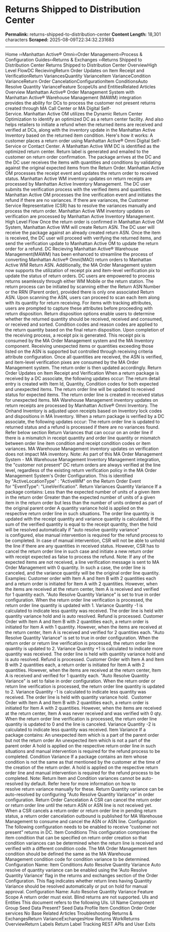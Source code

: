 # Returns Shipped to Distribution Center

**Permalink:** returns-shipped-to-distribution-center
**Content Length:** 18,301 characters
**Scraped:** 2025-08-09T22:34:32.231683

---

Home &rsaquo;&rsaquo;Manhattan Active® Omni&rsaquo;&rsaquo;Order Management&rsaquo;&rsaquo;Process & Configuration Guides&rsaquo;&rsaquo;Returns & Exchanges ››Returns Shipped to Distribution Center Returns Shipped to Distribution Center OverviewHigh Level FlowDC RecievingReturn Order Updates on Item Receipt and VerificationReturn VariancesQuantity VarianceItem VarianceCondition VarianceReturn Order CancelationConfigurationItem ConditionsAuto Resolve Quantity VarianceFeature ScopeUIs and EntitiesRelated Articles Overview Manhattan&nbsp;Active&reg; Order Management System with Manhattan&nbsp;Active&reg; Warehouse Management (MAWM) integration provides&nbsp;the&nbsp;ability for DCs&nbsp;to process the customer not present returns created through MA Call Center or MA Digital Self-Service.&nbsp;Manhattan&nbsp;Active OM&nbsp;utilizes the Dynamic Return Center Optimization to identify an optimized DC as a return center facility. And&nbsp;also helps retailers&nbsp;to&nbsp;initiate a refund when the returned items&nbsp;are received and verified at DCs, along with the inventory update in the Manhattan&nbsp;Active Inventory based on the returned item condition. Here&#39;s how it works: A customer places a return order using&nbsp;Manhattan&nbsp;Active&reg; Omni Digital Self-Service or Contact Center. A Manhattan Active WM DC is identified as the optimized return center. Return label is generated and emailed to the customer on return order confirmation. The package arrives at the DC and the DC user receives&nbsp;the items with&nbsp;quantities and conditions by validating against the original expected items from the Return Order. Manhattan Active OM processes the receipt event and updates the return order to received status. Manhattan Active WM inventory updates on return receipts are processed by Manhattan Active Inventory Management. The DC user submits the verification process with the verified items and&nbsp;quantities. Manhattan Active OM processes the line verification event and initiates the refund if there are no variances. If there are variances, the Customer Service Representative (CSR) has to resolve the variances manually and process the return order. Manhattan Active WM inventory updates on verification are processed by Manhattan Active Inventory Management. High Level Flow Once the return order is confirmed&nbsp;in&nbsp;Manhattan Active OM System,&nbsp;Manhattan Active WM will create Return ASN. The&nbsp;DC user will receive the package against an already created return ASN. Once the item is received, the DC user will&nbsp;proceed with verifying the returned items, and send the verification update to Manhattan Active OM to update the return order for a refund. DC Recieving Manhattan Active&reg; Warehouse Management(MAWM) has been enhanced to streamline the process of converting&nbsp;Manhattan Active&reg; Omni(MAO) return orders to Manhattan Active WM Return ASN. Additionally, the MA Order Management system now supports the utilization of receipt pix and item-level verification pix to update the status of return orders. DC users are empowered to process returns seamlessly through either WM Mobile or the return station. The return process can be initiated by scanning either the Return ASN Number or the RRN (Parent order), provided there is only one associated Return ASN. Upon scanning the ASN, users can proceed to scan each item along with its quantity for return receiving. For items with tracking attributes, users are prompted to capture these attributes before proceeding with return disposition. Return disposition options enable users to determine whether the returned quantity should be received, received and consumed, or received and sorted. Condition codes and reason codes are applied to the return quantity based on the final return disposition. Upon completion of the receiving process, a receipt pix is generated. This receipt pix is consumed by the MA Order Management system and the MA Inventory component. Receiving unexpected items or quantities exceeding those listed on the ASN is supported but controlled through receiving criteria attribute configuration. Once all quantities are received, the ASN is verified, and item-level verification pixes are consumed by the MA Order Management system. The return order is then updated accordingly. Return Order Updates on Item Receipt and Verification When a return package is received by a DC associate, the following updates occur: The return detail entry is created with Item Id, Quantity, Condition codes for both expected and unexpected items. The return order line will be updated to received status for expected items. The return order line is created in received status for unexpected items. MA Warehouse Management inventory updates on return receipts are processed by Manhattan Active&reg; Omni Inventory. The Onhand Inventory is adjusted upon receipts based on Inventory lock codes and dispositions in MA Inventory. When a return package is verified&nbsp;by a DC associate, the following updates occur: The return order line is updated to returned status and a refund is processed if there are no variances found. Refer below section&nbsp;Return Variances that can occur on an order line if there is a mismatch in receipt quantity and order line quantity or mismatch between order line item condition and receipt condition codes&nbsp;or item variances. MA Warehouse Management inventory updates on verification does not impact MA inventory. Note:&nbsp;As part of this MA Order Management System - MA Warehouse Management Inventory Management integration, the &quot;customer&nbsp;not present&quot; DC return&nbsp;orders&nbsp;are always verified at the line level, regardless of&nbsp;the existing&nbsp;return verification policy in the MA Order Management System&#39;s Order Configuration. This is identified by&nbsp;&quot;ActiveLocationType&quot; : &quot;ActiveWM&quot; on the Return Order Event for&nbsp;&quot;EventType&quot;: &quot;LineVerification&quot;. Return Variances Quantity Variance If a package contains: Less than the expected number of units of a given item in the return order Greater than the expected number of units of a given item in the return order but less than the number of units ordered as part of the original parent order A quantity variance hold is applied on the respective return order line in such situations.&nbsp;The order line quantity is updated with the receipt quantity and variance quantity is calculated. If the sum of the verified quantity is equal to the receipt quantity, then the hold will be resolved automatically&nbsp;if &quot;auto resolve quantity variance&quot; is&nbsp;configured,&nbsp;else manual intervention is required for the refund process to be completed. In case of manual intervention, CSR will not be able to unhold the line if there are any quantities in received status. However, CSR has to cancel the return order line in such case&nbsp;and initiate a new return order with&nbsp;receipt expected as false to process the refund. Note: If any of the expected items are not received, a line verification message is sent to MA Order Management with 0 quantity. In such a case, the order line is canceled, and the variance quantity will be the original order line quantity. Examples: Customer order with Item A and Item B&nbsp;with 2&nbsp;quantities each and a return order is initiated for Item A with 2 quantities. However, when the items are received at the return center, Item A is&nbsp;received and verified for 1 quantity each.&nbsp;&quot;Auto Resolve Quantity Variance&quot;&nbsp;is set to true in order configuration. When the return order line verification is processed, the return order line quantity is updated with 1. Variance Quantity -1 is calculated to indicate less quantity was received. The order line is held with quantity variance hold&nbsp;and is auto resolved. Refund is processed. Customer Order with Item A and Item B&nbsp;with 2&nbsp;quantities each, a return order is initiated for Item A with 1 quantity. However, when the items are received at the return center,&nbsp;Item A is received&nbsp;and verified for 2&nbsp;quantities&nbsp;each.&nbsp;&quot;Auto Resolve Quantity Variance&quot;&nbsp;is set to true in order configuration. When the return order or return line verification is processed, the return order line quantity is updated to 2. Variance Quantity +1 is calculated to indicate more quantity was received. The order line is held with quantity variance hold and is auto resolved. Refund is processed. Customer Order with Item A and Item B&nbsp;with 2&nbsp;quantities each, a return order is initiated for Item A with&nbsp;2 quantities. However, when the items are received at the return center,&nbsp;Item A is received&nbsp;and verified for 1&nbsp;quantity&nbsp;each.&nbsp;&quot;Auto Resolve Quantity Variance&quot;&nbsp;is set to false in order configuration. When the return order or return line verification is processed, the return order line quantity is updated to 2. Variance Quantity -1 is calculated to indicate less quantity was received. The order line is held with quantity variance hold.&nbsp; Customer Order with Item A and Item B&nbsp;with 2&nbsp;quantities each, a return order is initiated for Item A with 2 quantities. However, when the items are received at the return center,&nbsp;Item A was never received and was verified with 0 qty. When the return order line verification is processed, the return order line quantity is updated to 0&nbsp;and the line is canceled. Variance Quantity -2&nbsp;is calculated to indicate less quantity was received. Item Variance If a package contains: An unexpected item which is a part of the parent order but not the return order An unexpected item which is not a part of the parent order A hold is applied on the respective return order line in such situations and manual intervention is required for the refund process to be completed. Condition Variance If a package contains an item whose condition is not the same as that mentioned by the customer at the time of the creation of the return order. A hold is applied on the respective return order line and manual intervention is required for the refund process to be completed. Note: Return Item and Condition variances cannot be auto-resolved by default.&nbsp;Refer here for more information on how to resolve&nbsp;return variance manually for these. Return Quantity variance can be auto-resolved by configuring &quot;Auto Resolve Quantity Variance&quot; in order configuration. Return Order Cancelation A CSR can cancel the return order or return order line until the return ASN or ASN line is not received yet. When a CSR cancels a return order or return order line in pending return status, a return order cancelation outbound is published for MA Warehouse Management to consume and cancel the ASN or ASN line. Configuration The following configuration needs to be enabled to receive &ldquo;customer not present&rdquo; returns in DC. Item Conditions This configuration comprises&nbsp;the item condition that can be specified on return order creation so that condition variances can be determined when the return line is received and verified with a different condition code. The MA Order Management item condition should be defined the same as the MA Warehouse Management&nbsp;condition code for condition variance to be determined. Configuration Name: Item Conditions Auto Resolve Quantity Variance Auto resolve of quantity variance can be enabled using the &#39;Auto Resolve Quantity Variance&#39; flag in the returns and exchanges section of the Order Configuration. This flag indicates whether return lines having Quantity Variance&nbsp;should be resolved automatically or put on hold for manual approval. Configuration Name: Auto Resolve Quantity Variance Feature Scope A return order must exist. Blind returns are not supported. UIs and Entities This document refers to the following UIs. UI Name Component Group Seed Data Present? Seed Data Profile Item Condition Order Order services No Base Related Articles Troubleshooting Returns & ExchangesReturn VarianceExchangesHow Returns WorkReturns OverviewReturn Labels Return Label Tracking REST APIs and User Exits